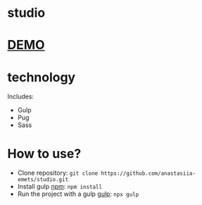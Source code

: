 # studio

# [DEMO](https://anastasiia-emets.github.io/studio/dist/index.html)
# technology
Includes:
- Gulp
- Pug
- Sass
# How to use?
- Clone repository: `git clone https://github.com/anastasiia-emets/studio.git`
- Install gulp [npm](https://www.npmjs.com/): `npm install`
- Run the project with a gulp [gulp](https://gulpjs.com/): `npx gulp`


